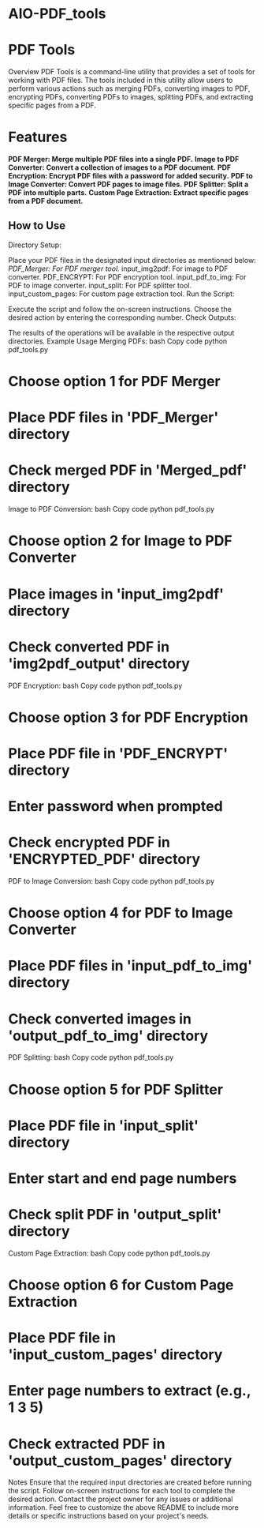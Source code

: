 # AIO-PDF_tools
# PDF Tools
Overview
PDF Tools is a command-line utility that provides a set of tools for working with PDF files. The tools included in this utility allow users to perform various actions such as merging PDFs, converting images to PDF, encrypting PDFs, converting PDFs to images, splitting PDFs, and extracting specific pages from a PDF.

# Features
**PDF Merger: Merge multiple PDF files into a single PDF.**
**Image to PDF Converter: Convert a collection of images to a PDF document.**
**PDF Encryption: Encrypt PDF files with a password for added security.**
**PDF to Image Converter: Convert PDF pages to image files.**
**PDF Splitter: Split a PDF into multiple parts.**
**Custom Page Extraction: Extract specific pages from a PDF document.**
## How to Use
Directory Setup:

Place your PDF files in the designated input directories as mentioned below:
_PDF_Merger: For PDF merger tool._
input_img2pdf: For image to PDF converter.
PDF_ENCRYPT: For PDF encryption tool.
input_pdf_to_img: For PDF to image converter.
input_split: For PDF splitter tool.
input_custom_pages: For custom page extraction tool.
Run the Script:

Execute the script and follow the on-screen instructions.
Choose the desired action by entering the corresponding number.
Check Outputs:

The results of the operations will be available in the respective output directories.
Example Usage
Merging PDFs:
bash
Copy code
python pdf_tools.py
# Choose option 1 for PDF Merger
# Place PDF files in 'PDF_Merger' directory
# Check merged PDF in 'Merged_pdf' directory
Image to PDF Conversion:
bash
Copy code
python pdf_tools.py
# Choose option 2 for Image to PDF Converter
# Place images in 'input_img2pdf' directory
# Check converted PDF in 'img2pdf_output' directory
PDF Encryption:
bash
Copy code
python pdf_tools.py
# Choose option 3 for PDF Encryption
# Place PDF file in 'PDF_ENCRYPT' directory
# Enter password when prompted
# Check encrypted PDF in 'ENCRYPTED_PDF' directory
PDF to Image Conversion:
bash
Copy code
python pdf_tools.py
# Choose option 4 for PDF to Image Converter
# Place PDF files in 'input_pdf_to_img' directory
# Check converted images in 'output_pdf_to_img' directory
PDF Splitting:
bash
Copy code
python pdf_tools.py
# Choose option 5 for PDF Splitter
# Place PDF file in 'input_split' directory
# Enter start and end page numbers
# Check split PDF in 'output_split' directory
Custom Page Extraction:
bash
Copy code
python pdf_tools.py
# Choose option 6 for Custom Page Extraction
# Place PDF file in 'input_custom_pages' directory
# Enter page numbers to extract (e.g., 1 3 5)
# Check extracted PDF in 'output_custom_pages' directory
Notes
Ensure that the required input directories are created before running the script.
Follow on-screen instructions for each tool to complete the desired action.
Contact the project owner for any issues or additional information.
Feel free to customize the above README to include more details or specific instructions based on your project's needs.
